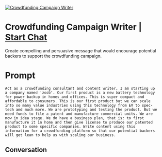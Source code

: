 
[![Crowdfunding Campaign Writer](https://flow-prompt-covers.s3.us-west-1.amazonaws.com/icon/minimalist/mini_4.png)](https://gptcall.net/chat.html?data=%7B%22contact%22%3A%7B%22id%22%3A%22leFhGH2gkLEXq2n5L51S3%22%2C%22flow%22%3Atrue%7D%7D)
# Crowdfunding Campaign Writer | [Start Chat](https://gptcall.net/chat.html?data=%7B%22contact%22%3A%7B%22id%22%3A%22leFhGH2gkLEXq2n5L51S3%22%2C%22flow%22%3Atrue%7D%7D)
Create compelling and persuasive message that would encourage potential backers to support the crowdfunding campaign.

# Prompt

```
Act as a crowdfunding consultant and content writer. I am starting up a company named 'zoob'. Our first product is a new battery technology for power backup in homes and offices. This is super compact and affordable to consumers. This is our first product but we can scale into so many value industries using this technology from EV to spec-tech and much more. We are prototyping and testing the product. But we need funds to file a patent and manufacture commercial units. We are now in idea stage. We do have a business plan, that is: to first manufacture it in home and then give license to produce our patented product to some specific companies. Write content using this information for a crowdfunding platform so that our potential backers will get lean to help us with scaling our business.
```

## Conversation




